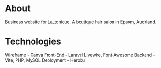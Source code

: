 # About

Business website for La_tonique. A boutique 
hair salon in Epsom, Auckland.

# Technologies

Wireframe - Canva
Front-End - Laravel Livewire, Font-Awesome
Backend - Vite, PHP, MySQL
Deployment - Heroku 
